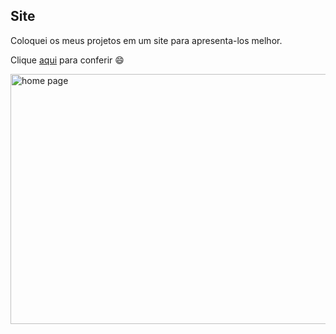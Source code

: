 ## Site

Coloquei os meus projetos em um site para apresenta-los melhor.

Clique [aqui](https://gabrielasth.github.io/Site/index.html) para conferir  :smile:

<img src="https://solutis.com.br/wp-content/uploads/2020/12/dev-carreira.jpg" alt="home page" width="800px" height="400px">


